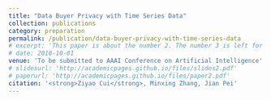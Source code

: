 ```yaml
---
title: "Data Buyer Privacy with Time Series Data"
collection: publications
category: preparation
permalink: /publication/data-buyer-privacy-with-time-series-data
# excerpt: 'This paper is about the number 2. The number 3 is left for future work.'
# date: 2010-10-01
venue: 'To be submitted to AAAI Conference on Artificial Intelligence'
# slidesurl: 'http://academicpages.github.io/files/slides2.pdf'
# paperurl: 'http://academicpages.github.io/files/paper2.pdf'
citation: '<strong>Ziyao Cui</strong>, Minxing Zhang, Jian Pei'
---
```

